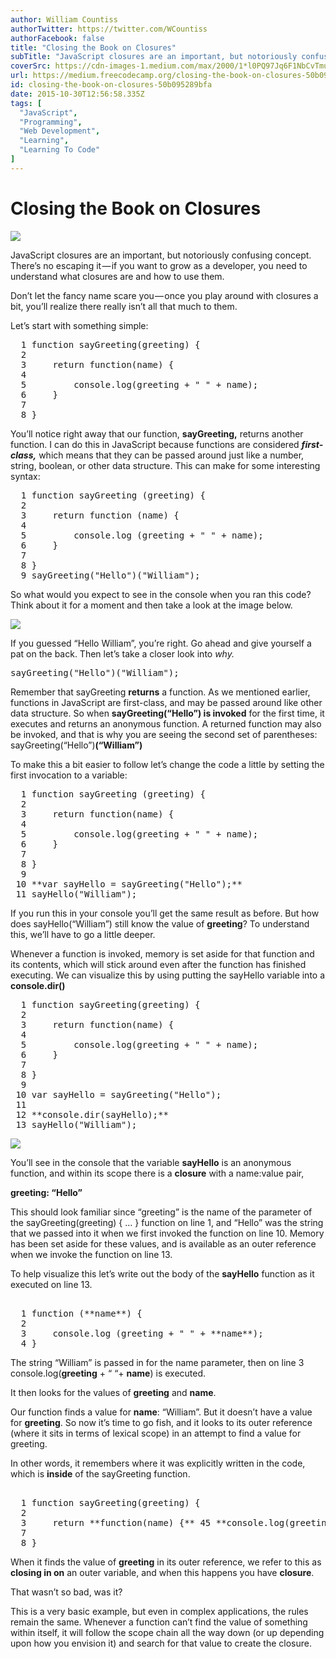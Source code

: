 ```yaml
---
author: William Countiss
authorTwitter: https://twitter.com/WCountiss
authorFacebook: false
title: "Closing the Book on Closures"
subTitle: "JavaScript closures are an important, but notoriously confusing concept. There’s no escaping it — if you want to grow as a developer, you..."
coverSrc: https://cdn-images-1.medium.com/max/2000/1*l0PQ97Jq6F1NbCvTmuMqWQ.jpeg
url: https://medium.freecodecamp.org/closing-the-book-on-closures-50b095289bfa
id: closing-the-book-on-closures-50b095289bfa
date: 2015-10-30T12:56:58.335Z
tags: [
  "JavaScript",
  "Programming",
  "Web Development",
  "Learning",
  "Learning To Code"
]
---
```

# Closing the Book on Closures







![](https://cdn-images-1.medium.com/max/2000/1*l0PQ97Jq6F1NbCvTmuMqWQ.jpeg)







JavaScript closures are an important, but notoriously confusing concept. There’s no escaping it — if you want to grow as a developer, you need to understand what closures are and how to use them.

Don’t let the fancy name scare you — once you play around with closures a bit, you’ll realize there really isn’t all that much to them.

Let’s start with something simple:

<pre name="461f" id="461f" class="graf graf--pre graf-after--p">  1 function sayGreeting(greeting) {  
  2  
  3     return function(name) {  
  4  
  5         console.log(greeting + " " + name);  
  6     }  
  7  
  8 }</pre>

You’ll notice right away that our function, **sayGreeting,** returns another function. I can do this in JavaScript because functions are considered **_first-class,_** which means that they can be passed around just like a number, string, boolean, or other data structure. This can make for some interesting syntax:

<pre name="47cb" id="47cb" class="graf graf--pre graf-after--p">  1 function sayGreeting (greeting) {  
  2  
  3     return function (name) {  
  4  
  5         console.log (greeting + " " + name);  
  6     }  
  7  
  8 }  
  9 sayGreeting("Hello")("William");</pre>

So what would you expect to see in the console when you ran this code? Think about it for a moment and then take a look at the image below.



![](https://cdn-images-1.medium.com/max/1600/1*MhLMnx7HjUuYunG3ohethw.png)



If you guessed “Hello William”, you’re right. Go ahead and give yourself a pat on the back. Then let’s take a closer look into _why._

<pre name="aa22" id="aa22" class="graf graf--pre graf-after--p">sayGreeting("Hello")("William");</pre>

Remember that sayGreeting **returns** a function. As we mentioned earlier, functions in JavaScript are first-class, and may be passed around like other data structure. So when **sayGreeting(“Hello”) is invoked** for the first time, it executes and returns an anonymous function. A returned function may also be invoked, and that is why you are seeing the second set of parentheses: sayGreeting(“Hello”)**(“William”)**

To make this a bit easier to follow let’s change the code a little by setting the first invocation to a variable:

<pre name="2003" id="2003" class="graf graf--pre graf-after--p">  1 function sayGreeting (greeting) {  
  2  
  3     return function(name) {  
  4  
  5         console.log(greeting + " " + name);  
  6     }  
  7  
  8 }  
  9  
 10 **var sayHello = sayGreeting("Hello");**  
 11 sayHello("William");</pre>

If you run this in your console you’ll get the same result as before. But how does sayHello(“William”) still know the value of **greeting**? To understand this, we’ll have to go a little deeper.

Whenever a function is invoked, memory is set aside for that function and its contents, which will stick around even after the function has finished executing. We can visualize this by using putting the sayHello variable into a **console.dir()**

<pre name="9115" id="9115" class="graf graf--pre graf-after--p">  1 function sayGreeting(greeting) {  
  2  
  3     return function(name) {  
  4  
  5         console.log(greeting + " " + name);  
  6     }  
  7  
  8 }  
  9  
 10 var sayHello = sayGreeting("Hello");  
 11  
 12 **console.dir(sayHello);**  
 13 sayHello("William");</pre>



![](https://cdn-images-1.medium.com/max/1600/1*xx14GLxJtxjbE0KpHwjrDw.png)



You’ll see in the console that the variable **sayHello** is an anonymous function, and within its scope there is a **closure** with a name:value pair,

**greeting: “Hello”**

This should look familiar since “greeting” is the name of the parameter of the sayGreeting(greeting) { … } function on line 1, and “Hello” was the string that we passed into it when we first invoked the function on line 10\. Memory has been set aside for these values, and is available as an outer reference when we invoke the function on line 13.

To help visualize this let’s write out the body of the **sayHello** function as it executed on line 13.

<pre name="f201" id="f201" class="graf graf--pre graf-after--p">  
  1 function (**name**) {  
  2  
  3     console.log (greeting + " " + **name**);  
  4 }</pre>

The string “William” is passed in for the name parameter, then on line 3 console.log(**greeting** + “ “+ **name**) is executed.

It then looks for the values of **greeting** and **name**.

Our function finds a value for **name**: “William”. But it doesn’t have a value for **greeting**. So now it’s time to go fish, and it looks to its outer reference (where it sits in terms of lexical scope) in an attempt to find a value for greeting.

In other words, it remembers where it was explicitly written in the code, which is **inside** of the sayGreeting function.

<pre name="9d2e" id="9d2e" class="graf graf--pre graf-after--p">  
  1 function sayGreeting(greeting) {  
  2  
  3     return **function(name) {** 45 **console.log(greeting + ' ' + name);** 6 **}**  
  7  
  8 }</pre>

When it finds the value of **greeting** in its outer reference, we refer to this as **closing in on** an outer variable, and when this happens you have **closure**.

That wasn’t so bad, was it?

This is a very basic example, but even in complex applications, the rules remain the same. Whenever a function can’t find the value of something within itself, it will follow the scope chain all the way down (or up depending upon how you envision it) and search for that value to create the closure.








